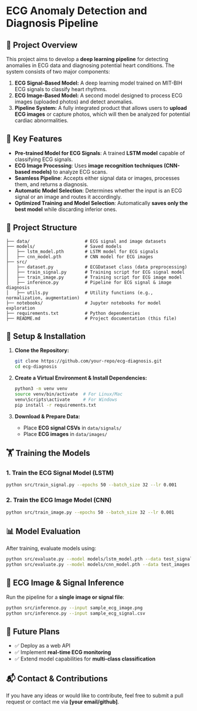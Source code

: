 # ECG Anomaly Detection and Diagnosis Pipeline

## 📌 Project Overview
This project aims to develop a **deep learning pipeline** for detecting anomalies in ECG data and diagnosing potential heart conditions. The system consists of two major components:

1. **ECG Signal-Based Model:** A deep learning model trained on MIT-BIH ECG signals to classify heart rhythms.
2. **ECG Image-Based Model:** A second model designed to process ECG images (uploaded photos) and detect anomalies.
3. **Pipeline System:** A fully integrated product that allows users to **upload ECG images** or capture photos, which will then be analyzed for potential cardiac abnormalities.

## 🚀 Key Features
- **Pre-trained Model for ECG Signals**: A trained **LSTM model** capable of classifying ECG signals.
- **ECG Image Processing**: Uses **image recognition techniques (CNN-based models)** to analyze ECG scans.
- **Seamless Pipeline**: Accepts either signal data or images, processes them, and returns a diagnosis.
- **Automatic Model Selection**: Determines whether the input is an ECG signal or an image and routes it accordingly.
- **Optimized Training and Model Selection**: Automatically **saves only the best model** while discarding inferior ones.

## 📂 Project Structure
```
├── data/                     # ECG signal and image datasets
├── models/                   # Saved models
│   ├── lstm_model.pth        # LSTM model for ECG signals
│   ├── cnn_model.pth         # CNN model for ECG images
├── src/
│   ├── dataset.py            # ECGDataset class (data preprocessing)
│   ├── train_signal.py       # Training script for ECG signal model
│   ├── train_image.py        # Training script for ECG image model
│   ├── inference.py          # Pipeline for ECG signal & image diagnosis
│   ├── utils.py              # Utility functions (e.g., normalization, augmentation)
├── notebooks/                # Jupyter notebooks for model exploration
├── requirements.txt          # Python dependencies
├── README.md                 # Project documentation (this file)
```

## 🔧 Setup & Installation
1. **Clone the Repository:**
   ```bash
   git clone https://github.com/your-repo/ecg-diagnosis.git
   cd ecg-diagnosis
   ```

2. **Create a Virtual Environment & Install Dependencies:**
   ```bash
   python3 -m venv venv
   source venv/bin/activate  # For Linux/Mac
   venv\Scripts\activate     # For Windows
   pip install -r requirements.txt
   ```

3. **Download & Prepare Data:**
   - Place **ECG signal CSVs** in `data/signals/`
   - Place **ECG images** in `data/images/`

## 🏋️ Training the Models
### **1. Train the ECG Signal Model (LSTM)**
```bash
python src/train_signal.py --epochs 50 --batch_size 32 --lr 0.001
```

### **2. Train the ECG Image Model (CNN)**
```bash
python src/train_image.py --epochs 50 --batch_size 32 --lr 0.001
```

## 📊 Model Evaluation
After training, evaluate models using:
```bash
python src/evaluate.py --model models/lstm_model.pth --data test_signals
python src/evaluate.py --model models/cnn_model.pth --data test_images
```

## 📸 ECG Image & Signal Inference
Run the pipeline for a **single image or signal file**:
```bash
python src/inference.py --input sample_ecg_image.png
python src/inference.py --input sample_ecg_signal.csv
```

## 🚀 Future Plans
- ✅ Deploy as a web API
- ✅ Implement **real-time ECG monitoring**
- ✅ Extend model capabilities for **multi-class classification**

## 📬 Contact & Contributions
If you have any ideas or would like to contribute, feel free to submit a pull request or contact me via **[your email/github]**.

